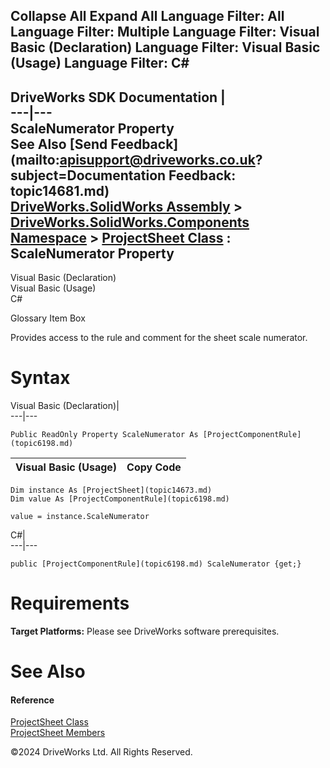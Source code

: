        

 Collapse All Expand All  Language Filter: All  Language Filter: Multiple  Language Filter: Visual Basic (Declaration) Language Filter: Visual Basic (Usage) Language Filter: C#  
---  
DriveWorks SDK Documentation  |   
---|---  
ScaleNumerator Property   
See Also [Send Feedback](mailto:apisupport@driveworks.co.uk?subject=Documentation Feedback: topic14681.md)  
[DriveWorks.SolidWorks Assembly](topic13342.md) > [DriveWorks.SolidWorks.Components Namespace](topic13925.md) > [ProjectSheet Class](topic14673.md) : ScaleNumerator Property  
---  
  
Visual Basic (Declaration)    
Visual Basic (Usage)    
C# 

Glossary Item Box

Provides access to the rule and comment for the sheet scale numerator. 

# Syntax

Visual Basic (Declaration)|   
---|---  
      
    
    Public ReadOnly Property ScaleNumerator As [ProjectComponentRule](topic6198.md)  
  
Visual Basic (Usage)| Copy Code  
---|---  
      
    
    Dim instance As [ProjectSheet](topic14673.md)
    Dim value As [ProjectComponentRule](topic6198.md)
     
    value = instance.ScaleNumerator  
  
C#|   
---|---  
      
    
    public [ProjectComponentRule](topic6198.md) ScaleNumerator {get;}  
  
# Requirements

**Target Platforms:** Please see DriveWorks software prerequisites.

# See Also

#### Reference

[ProjectSheet Class](topic14673.md)   
[ProjectSheet Members](topic14674.md)

©2024 DriveWorks Ltd. All Rights Reserved.
